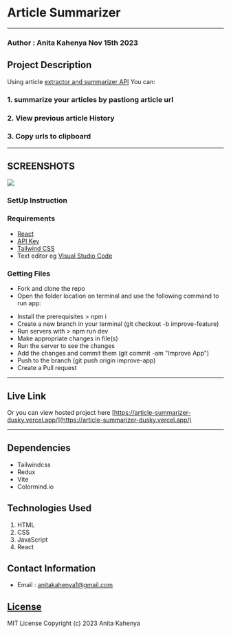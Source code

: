 #  Article Summarizer
*****
### Author : Anita Kahenya Nov 15th 2023


## Project Description
Using article [extractor and summarizer API](https://rapidapi.com/restyler/api/article-extractor-and-summarizer) You can:
###   1. summarize your articles by pastiong article url
###    2. View previous article History
###   3. Copy urls to clipboard
******

## SCREENSHOTS
![](https://github.com/kahenya-anita/Article-Summarizer/assets/62019551/43934678-d31a-424c-91fb-5d86d8ce007e)


### SetUp Instruction

### Requirements
* [React](https://vitejs.dev/guide/)
* [API Key](https://rapidapi.com/restyler/api/article-extractor-and-summarizer)
* [Tailwind CSS](https://tailwindcss.com/)
* Text editor eg [Visual Studio Code](https://code.visualstudio.com/download)


### Getting Files
* Fork and clone the repo
* Open the folder location on terminal and use the following command to run app:

- Install the prerequisites > npm i
- Create a new branch in your terminal (git checkout -b improve-feature)
- Run servers with > npm run dev
- Make appropriate changes in file(s)
- Run the server to see the changes
- Add the changes and commit them (git commit -am "Improve App")
- Push to the branch (git push origin improve-app)
- Create a Pull request

*****
## Live Link
Or you can view hosted project here [https://article-summarizer-dusky.vercel.app/](https://article-summarizer-dusky.vercel.app/)
*****
## Dependencies
- Tailwindcss
- Redux
- Vite
- Colormind.io
  
## Technologies Used
1. HTML
2. CSS
3. JavaScript
4. React
   
## Contact Information
* Email : anitakahenya1@gmail.com
  
## [License](LICENSE)
MIT License
Copyright (c) 2023 Anita Kahenya